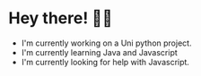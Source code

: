 # Hey there! 👋🏻

* I'm currently working on a Uni python project.
* I'm currently learning Java and Javascript
* I'm currently looking for help with Javascript.
